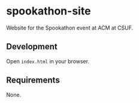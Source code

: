 # spookathon-site

Website for the Spookathon event at ACM at CSUF.

## Development

Open `index.html` in your browser.

## Requirements

None.
